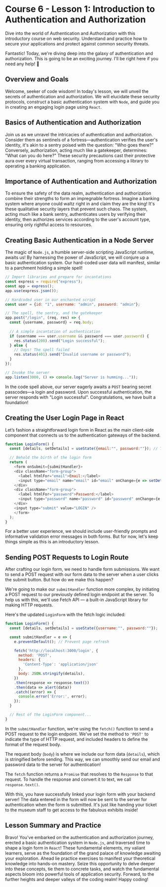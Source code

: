 # Course 6 - Lesson 1: Introduction to Authentication and Authorization
Dive into the world of Authentication and Authorization with this introductory course on web security. Understand and practice how to secure your applications and protect against common security threats.

Fantastic! Today, we're diving deep into the galaxy of authentication and authorization. This is going to be an exciting journey. I'll be right here if you need any help! 🚀

## Overview and Goals
Welcome, seeker of code wisdom! In today's lesson, we will unveil the secrets of authentication and authorization. We will elucidate these security protocols, construct a basic authentication system with `Node`, and guide you in creating an engaging login page using `React`.

## Basics of Authentication and Authorization
Join us as we unravel the intricacies of authentication and authorization. Consider them as sentinels of a fortress—authentication verifies the user's identity, it's akin to a sentry poised with the question: "Who goes there?" Conversely, authorization, acting much like a gatekeeper, determines: "What can you do here?" These security precautions cast their protective aura over every virtual transaction, ranging from accessing a library to operating a banking application.

## Importance of Authentication and Authorization
To ensure the safety of the data realm, authentication and authorization combine their strengths to form an impregnable fortress. Imagine a banking system where anyone could waltz right in and claim they are the king! It's these qualitative security layers that prevent such chaos. The system, acting much like a bank sentry, authenticates users by verifying their identity, then authorizes services according to the user's account type, ensuring only rightful access to resources.

## Creating Basic Authentication in a Node Server
The magic of `Node.js`, a humble server-side scripting JavaScript runtime, awaits us! By harnessing the power of JavaScript, we will conjure up a basic authentication system. Our hard-coded user data will manifest, similar to a parchment holding a simple spell!

```JavaScript
// Import libraries and prepare for incantations
const express = require("express");
const app = express();
app.use(express.json());

// Hardcoded user in our enchanted script
const user = {id: "1", username: "admin", password: "admin"};

// The spell, the sentry, and the gatekeeper
app.post("/login", (req, res) => {
  const {username, password} = req.body;
  
  // A simple incantation of authentication
  if (username === user.username && password === user.password) {
    res.status(200).send("Login successful");
  } else {
    // Oops! The spell failed
    res.status(401).send("Invalid username or password");
  }
});

// Invoke the server
app.listen(3000, () => console.log("Server is humming..."));
```
In the code spell above, our server eagerly awaits a `POST` bearing secret passcodes—a login and password. Upon successful authentication, the server responds with "Login successful". Congratulations, we have built a foundation!

## Creating the User Login Page in React
Let’s fashion a straightforward login form in React as the main client-side component that connects us to the authentication gateways of the backend.

```JavaScript
function LoginForm() {
  const [details, setDetails] = useState({email:"", password:""}); // The humble beginnings of form data

  // Behold the birth of the login form
  return (
    <form onSubmit={submitHandler}>
    <div className="form-group">
      <label htmlFor="email">Email:</label>
      <input type="email" name="email" id="email" onChange={e => setDetails({...details, email: e.target.value})} value={details.email} />
    </div>
    <div className="form-group">
      <label htmlFor="password">Password:</label>
      <input type="password" name="password" id="password" onChange={e => setDetails({...details, password: e.target.value})} value={details.password} />
    </div>
    <input type="submit" value="LOGIN" />
    </form>
  );
}
```
For a better user experience, we should include user-friendly prompts and informative validation error messages in both forms. But for now, let's keep things simple as this is an introductory lesson.

## Sending POST Requests to Login Route
After crafting our login form, we need to handle form submissions. We want to send a POST request with our form data to the server when a user clicks the submit button. But how do we make this happen?

We're going to make our `submitHandler` function more complex, by initiating a POST request to our previously defined login endpoint at the server. To help us with this, we'll use Fetch API — a built-in JavaScript library for making HTTP requests.

Here's the updated `LoginForm` with the fetch logic included:

```JavaScript
function LoginForm() {
  const [details, setDetails] = useState({username:"", password:""});

  const submitHandler = e => {
    e.preventDefault(); // Prevent page refresh

    fetch('http://localhost:3000/login', {
      method: 'POST',
      headers: {
        'Content-Type': 'application/json'
      },
      body: JSON.stringify(details),
    })
    .then(response => response.text())
    .then(data => alert(data))
    .catch((error) => {
      console.error('Error:', error);
    });
  }

  // Rest of the LoginForm component...
}
```
In the `submitHandler` function, we're using the `fetch()` function to send a POST request to the login endpoint. We've set the method to `'POST'` to indicate the type of HTTP request, and included headers to define the format of the request body.

The request body (`body`) is where we include our form data (`details`), which is stringified before sending. This way, we can smoothly send our email and password data to the server for authentication!

The `fetch` function returns a `Promise` that resolves to the `Response` to that request. To handle the response and convert it to text, we call `response.text()`.

With this, you have successfully linked your login form with your backend server! The data entered in the form will now be sent to the server for authentication when the form is submitted. It's just like handing your ticket to the museum staff to get access to the fabulous exhibits inside!

## Lesson Summary and Practice
Bravo! You've embarked on the authentication and authorization journey, erected a basic authentication system in `Node.js`, and traversed time to shape a login form in `React`! These fundamental elements, my valiant learners, serve as the foundation of the grand palace of knowledge awaiting your exploration. Ahead lie practice exercises to manifest your theoretical knowledge into hands-on mastery. Seize this opportunity to delve deeper into these concepts, tie them to concrete tasks, and watch the fundamental aspects bloom into powerful tools of application security. Forward, to the further heights and deeper valleys of the coding realm! Happy coding!

```
```
